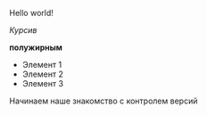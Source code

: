 Hello world!

*Курсив*

**полужирным**

* Элемент 1
* Элемент 2
* Элемент 3

Начинаем наше знакомство с контролем версий
